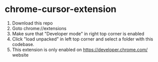 # chrome-cursor-extension

1. Download this repo
2. Goto chrome://extensions
3. Make sure that "Developer mode" in right top corner is enabled
4. Click "load unpacked" in left top corner and select a folder with this codebase.
5. This extension is only enabled on https://developer.chrome.com/ website